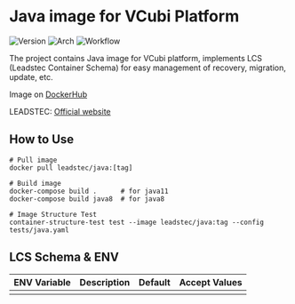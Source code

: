 # Java image for VCubi Platform

![Version](https://img.shields.io/badge/Java-11.0.9,_8.252.09-blue)
![Arch](https://img.shields.io/badge/Arch-amd64,_arm64-blue)
![Workflow](https://github.com/leadstec/docker-alpine/workflows/ci/badge.svg)

The project contains Java image for VCubi platform, implements LCS (Leadstec Container Schema) for easy management of recovery, migration, update, etc.

Image on [DockerHub](https://hub.docker.com/r/leadstec/java)

LEADSTEC: [Official website](https://www.leadstec.com)

## How to Use
    # Pull image
    docker pull leadstec/java:[tag]

    # Build image
    docker-compose build .      # for java11
    docker-compose build java8  # for java8

    # Image Structure Test
    container-structure-test test --image leadstec/java:tag --config tests/java.yaml

## LCS Schema & ENV

| ENV Variable              | Description               | Default | Accept Values |
|---------------------------|---------------------------|---------|---------------|
|  |                       |    |               |
